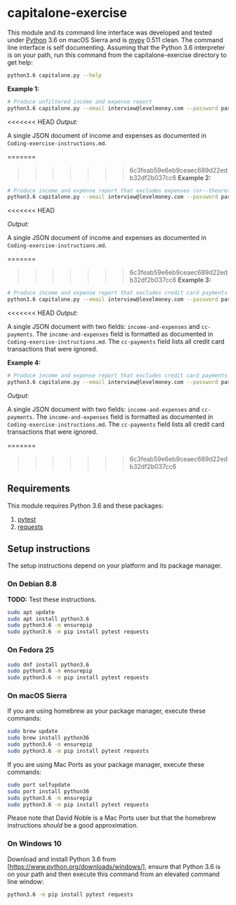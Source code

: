 # capitalone-exercise

This module and its command line interface was developed and tested under [Python](https://goo.gl/WxZLS2) 3.6 on macOS
Sierra and is [mypy](https://goo.gl/Un5F1A) 0.511 clean. The command line interface is self documenting. Assuming that
the Python 3.6 interpreter is on your path, run this command from the capitalone-exercise directory to get help:

```bash
python3.6 capitalone.py --help
```

**Example 1:**
```bash
# Produce unfiltered income and expense report
python3.6 capitalone.py --email interview@levelmoney.com --password password2
```

<<<<<<< HEAD
*Output:* 

A single JSON document of income and expenses as documented in `Coding-exercise-instructions.md`.

=======
>>>>>>> 6c3feab59e6eb9ceaec689d22edb32df2b037cc6
**Example 2:**
```bash
# Produce income and expense report that excludes expenses (or--theoretically--income earned) on donuts
python3.6 capitalone.py --email interview@levelmoney.com --password password2 --ignore-donuts
```
<<<<<<< HEAD

*Output:* 

A single JSON document of income and expenses as documented in `Coding-exercise-instructions.md`.

=======

>>>>>>> 6c3feab59e6eb9ceaec689d22edb32df2b037cc6
**Example 3:**
```bash
# Produce income and expense report that excludes credit card payments
python3.6 capitalone.py --email interview@levelmoney.com --password password2 --ignore-cc-payments
```

<<<<<<< HEAD
*Output:* 

A single JSON document with two fields: `income-and-expenses` and `cc-payments`. The `income-and-expenses` field
is formatted as documented in `Coding-exercise-instructions.md`. The `cc-payments` field lists all credit card
transactions that were ignored.

**Example 4:**
```bash
# Produce income and expense report that excludes credit card payments and donut expenses
python3.6 capitalone.py --email interview@levelmoney.com --password password2 --ignore-cc-payments --ignore-donuts
```

*Output:* 

A single JSON document with two fields: `income-and-expenses` and `cc-payments`. The `income-and-expenses` field
is formatted as documented in `Coding-exercise-instructions.md`. The `cc-payments` field lists all credit card
transactions that were ignored.

=======
>>>>>>> 6c3feab59e6eb9ceaec689d22edb32df2b037cc6
## Requirements

This module requires Python 3.6 and these packages:
 
1. [pytest](https://goo.gl/9Jhu8G)
2. [requests](http://docs.python-requests.org/en/master/)

## Setup instructions

The setup instructions depend on your platform and its package manager.

### On Debian 8.8

**TODO:** Test these instructions.

```bash
sudo apt update
sudo apt install python3.6
sudo python3.6 -m ensurepip
sudo python3.6 -m pip install pytest requests
```

### On Fedora 25

```bash
sudo dnf install python3.6
sudo python3.6 -m ensurepip
sudo python3.6 -m pip install pytest requests
```

### On macOS Sierra

If you are using homebrew as your package manager, execute these commands:

```bash
sudo brew update
sudo brew install python36
sudo python3.6 -m ensurepip
sudo python3.6 -m pip install pytest requests
```

If you are using Mac Ports as your package manager, execute these commands:

```bash
sudo port selfupdate
sudo port install python36
sudo python3.6 -m ensurepip
sudo python3.6 -m pip install pytest requests
```

Please note that David Noble is a Mac Ports user but that the homebrew instructions *should* be a good approximation.

### On Windows 10

Download and install Python 3.6 from [https://www.python.org/downloads/windows/], ensure that Python 3.6 is on 
your path and then execute this command from an elevated command line window:

```cmd
python3.6 -m pip install pytest requests
```
